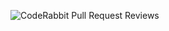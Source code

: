 ![CodeRabbit Pull Request Reviews](https://img.shields.io/coderabbit/prs/github/Somuuuu007/yoom?utm_source=oss&utm_medium=github&utm_campaign=Somuuuu007%2Fyoom&labelColor=171717&color=FF570A&link=https%3A%2F%2Fcoderabbit.ai&label=CodeRabbit+Reviews)
